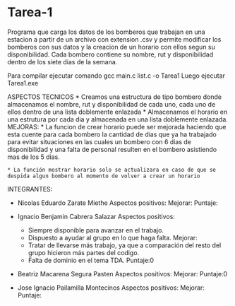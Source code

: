 # Tarea-1
Programa que carga los datos de los bomberos que trabajan en una estacion a partir de un archivo con extension .csv y permite modificar los bomberos con sus datos y la creacion de un
horario con ellos segun su disponibilidad.
Cada bombero contiene su nombre, rut y disponibilidad dentro de los siete dias de la semana.

Para compilar ejecutar comando gcc main.c list.c -o Tarea1
Luego ejecutar Tarea1.exe

ASPECTOS TECNICOS
    * Creamos una estructura de tipo bombero donde almacenamos el nombre, rut y disponibilidad de cada uno, cada uno de ellos dentro de una lista doblemente enlazada
    * Almacenamos el horario en una estrutura por cada dia y almacenada en una lista doblemente enlazada.
MEJORAS:
    * La funcion de crear horario puede ser mejorada haciendo que esta cuente para cada bombero la cantidad de dias que ya ha trabajado para evitar situaciones en las cuales un bombero con 6 dias de disponibilidad y una falta de personal resulten en el bombero asistiendo mas de los 5 dias.

    * La función mostrar horario solo se actualizara en caso de que se despida algun bombero al momento de volver a crear un horario


INTEGRANTES:
* Nicolas Eduardo Zarate Miethe
    Aspectos positivos:
    Mejorar:
    Puntaje:

* Ignacio Benjamin Cabrera Salazar
    Aspectos positivos:
    - Siempre disponible para avanzar en el trabajo.
    - Dispuesto a ayudar al grupo en lo que haga falta.
    Mejorar: 
    - Tratar de llevarse más trabajo, ya que a comparación del resto del grupo hicieron más partes del codigo.
    - Falta de dominio en el tema TDA.
    Puntaje:0

* Beatriz Macarena Segura Pasten
    Aspectos positivos:
    Mejorar:
    Puntaje:0

* Jose Ignacio Pailamilla Montecinos
    Aspectos positivos:
    Mejorar:
    Puntaje:
 
